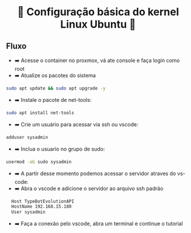 <h1 align="center">🚀 Configuração básica do kernel Linux Ubuntu 🚀</h1> 


## Fluxo

- ➡️ Acesse o container no proxmox, vá ate console e faça login como root
- ➡️ Atualize os pacotes do sistema

```bash
sudo apt update && sudo apt upgrade -y
```

- ➡️ Instale o pacote de net-tools:

```bash
sudo apt install net-tools
```

- ➡️ Crie um usuário para acessar via ssh ou vscode:

```bash
adduser sysadmin
```

- ➡️ Inclua o usuario no grupo de sudo:

```bash
usermod -aG sudo sysadmin
```

- ➡️ A partir desse momento podemos acessar o servidor atraves do vs-code:
- ➡️ Abra o vscode e adicione o servidor ao arquivo ssh padrão

```bash
  Host TypeBotEvolutionAPI
  HostName 192.168.15.180
  User sysadmin
```
- ➡️ Faça a conexão pelo vscode, abra um terminal e continue o tutorial

